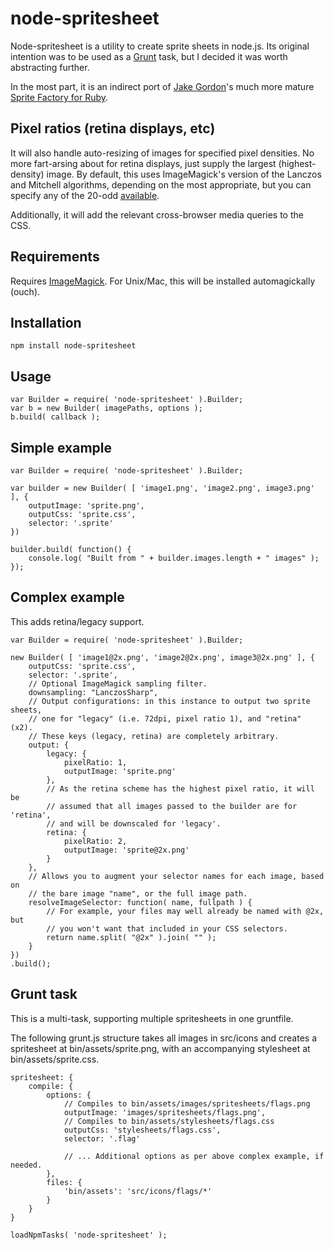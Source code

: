 # node-spritesheet

Node-spritesheet is a utility to create sprite sheets in node.js. Its original
intention was to be used as a [Grunt](https://github.com/cowboy/grunt) task,
but I decided it was worth abstracting further.

In the most part, it is an indirect port of
[Jake Gordon](https://github.com/jakesgordon)'s much more mature
[Sprite Factory for Ruby](https://github.com/jakesgordon/sprite-factory).

## Pixel ratios (retina displays, etc)

It will also handle auto-resizing of images for specified pixel
densities. No more fart-arsing about for retina displays, just supply the
largest (highest-density) image. By default, this uses ImageMagick's version of
the Lanczos and Mitchell algorithms, depending on the most appropriate, but you
can specify any of the 20-odd [available](http://www.imagemagick.org/script/command-line-options.php#filter).

Additionally, it will add the relevant cross-browser media queries to the CSS.

## Requirements

Requires [ImageMagick](http://www.imagemagick.org). For Unix/Mac, this will
be installed automagickally (ouch).

## Installation

	npm install node-spritesheet

## Usage

	var Builder = require( 'node-spritesheet' ).Builder;
	var b = new Builder( imagePaths, options );
	b.build( callback );

## Simple example

	var Builder = require( 'node-spritesheet' ).Builder;
	
	var builder = new Builder( [ 'image1.png', 'image2.png', image3.png' ], {
		outputImage: 'sprite.png',
		outputCss: 'sprite.css',
		selector: '.sprite'
	})
	
	builder.build( function() {
		console.log( "Built from " + builder.images.length + " images" );
	});

## Complex example

This adds retina/legacy support.

    var Builder = require( 'node-spritesheet' ).Builder;
    
    new Builder( [ 'image1@2x.png', 'image2@2x.png', image3@2x.png' ], {
        outputCss: 'sprite.css',
        selector: '.sprite',
        // Optional ImageMagick sampling filter.
        downsampling: "LanczosSharp",
        // Output configurations: in this instance to output two sprite sheets,
        // one for "legacy" (i.e. 72dpi, pixel ratio 1), and "retina" (x2).
        // These keys (legacy, retina) are completely arbitrary.
        output: {
            legacy: {
                pixelRatio: 1,
                outputImage: 'sprite.png'
            },
            // As the retina scheme has the highest pixel ratio, it will be
            // assumed that all images passed to the builder are for 'retina',
            // and will be downscaled for 'legacy'.
            retina: {
                pixelRatio: 2,
                outputImage: 'sprite@2x.png'
            }
        },
        // Allows you to augment your selector names for each image, based on
        // the bare image "name", or the full image path.
        resolveImageSelector: function( name, fullpath ) {
            // For example, your files may well already be named with @2x, but
            // you won't want that included in your CSS selectors.
            return name.split( "@2x" ).join( "" );
        }
    })
    .build();

## Grunt task

This is a multi-task, supporting multiple spritesheets in one gruntfile.

The following grunt.js structure takes all images in src/icons and creates
a spritesheet at bin/assets/sprite.png, with an accompanying stylesheet at
bin/assets/sprite.css.

	spritesheet: {
		compile: {
			options: {
				// Compiles to bin/assets/images/spritesheets/flags.png
				outputImage: 'images/spritesheets/flags.png',
				// Compiles to bin/assets/stylesheets/flags.css
				outputCss: 'stylesheets/flags.css',
				selector: '.flag'
				
				// ... Additional options as per above complex example, if needed.
			},
			files: {
				'bin/assets': 'src/icons/flags/*'
			}
		}
	}
	
	loadNpmTasks( 'node-spritesheet' );

